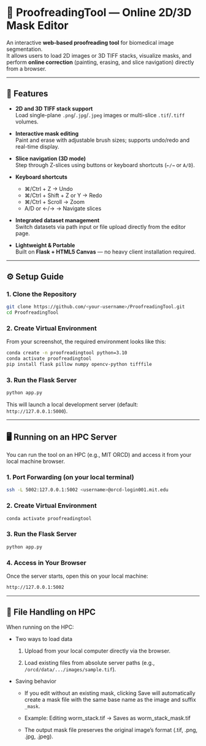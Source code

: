 # 🧠 ProofreadingTool — Online 2D/3D Mask Editor

An interactive **web-based proofreading tool** for biomedical image segmentation.  
It allows users to load 2D images or 3D TIFF stacks, visualize masks, and perform **online correction** (painting, erasing, and slice navigation) directly from a browser.

---

## 🚀 Features

- **2D and 3D TIFF stack support**  
  Load single-plane `.png`/`.jpg`/`.jpeg` images or multi-slice `.tif`/`.tiff` volumes.

- **Interactive mask editing**  
  Paint and erase with adjustable brush sizes; supports undo/redo and real-time display.

- **Slice navigation (3D mode)**  
  Step through Z-slices using buttons or keyboard shortcuts (`←/→` or `A/D`).

- **Keyboard shortcuts**
  - ⌘/Ctrl + Z → Undo  
  - ⌘/Ctrl + Shift + Z or Y → Redo  
  - ⌘/Ctrl + Scroll → Zoom  
  - A/D or ←/→ → Navigate slices

- **Integrated dataset management**  
  Switch datasets via path input or file upload directly from the editor page.

- **Lightweight & Portable**  
  Built on **Flask + HTML5 Canvas** — no heavy client installation required.

---

## ⚙️ Setup Guide

### 1. Clone the Repository
```bash
git clone https://github.com/<your-username>/ProofreadingTool.git
cd ProofreadingTool
```

### 2. Create Virtual Environment

From your screenshot, the required environment looks like this:
```bash
conda create -n proofreadingtool python=3.10
conda activate proofreadingtool
pip install flask pillow numpy opencv-python tifffile
```

### 3. Run the Flask Server
```bash
python app.py
```

This will launch a local development server (default: `http://127.0.0.1:5000`).

---

## 🖥️ Running on an HPC Server

You can run the tool on an HPC (e.g., MIT ORCD) and access it from your local machine browser.

### 1. Port Forwarding (on your local terminal)
```bash
ssh -L 5002:127.0.0.1:5002 <username>@orcd-login001.mit.edu
```

### 2. Create Virtual Environment
```bash
conda activate proofreadingtool
```

### 3. Run the Flask Server
```bash
python app.py
```

### 4. Access in Your Browser

Once the server starts, open this on your local machine:
```bash
http://127.0.0.1:5002
```

---

## 📂 File Handling on HPC

When running on the HPC:

- Two ways to load data

  1. Upload from your local computer directly via the browser.

  2. Load existing files from absolute server paths (e.g., `/orcd/data/.../images/sample.tif`).

- Saving behavior

  - If you edit without an existing mask, clicking Save will automatically create a mask file with the same base name as the image and suffix `_mask`.

  - Example:
    Editing worm_stack.tif → Saves as worm_stack_mask.tif

  - The output mask file preserves the original image’s format (.tif, .png, .jpg, .jpeg).
